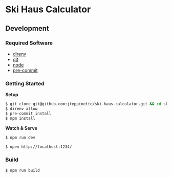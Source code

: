 # Ski Haus Calculator

## Development

### Required Software

- [direnv](https://direnv.net)
- [git](https://git-scm.com/)
- [node](https://nodejs.org/en/download/)
- [pre-commit](https://pre-commit.com/#install)

### Getting Started

**Setup**

```sh
$ git clone git@github.com:jteppinette/ski-haus-calculator.git && cd ski-haus-calculator
$ direnv allow
$ pre-commit install
$ npm install
```

**Watch & Serve**

```sh
$ npm run dev
```

```sh
$ open http://localhost:1234/
```

### Build

```sh
$ npm run build
```
